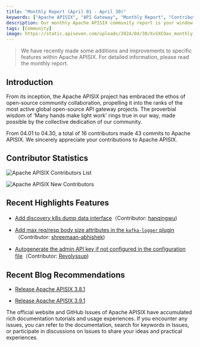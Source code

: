 ```yaml
---
title: "Monthly Report (April 01 - April 30)"
keywords: ["Apache APISIX", "API Gateway", "Monthly Report", "Contributor"]
description: Our monthly Apache APISIX community report is your window into the project's monthly developments. It is a tool to facilitate your seamless integration into the Apache APISIX community, ensuring that you stay well-informed and actively involved.
tags: [Community]
image: https://static.apiseven.com/uploads/2024/04/30/XvSXCOav_monthly-report-apr-en.png
---
```


> We have recently made some additions and improvements to specific features within Apache APISIX. For detailed information, please read the monthly report.
<!--truncate-->
## Introduction

From its inception, the Apache APISIX project has embraced the ethos of open-source community collaboration, propelling it into the ranks of the most active global open-source API gateway projects. The proverbial wisdom of 'Many hands make light work' rings true in our way, made possible by the collective dedication of our community.

From 04.01 to 04.30, a total of 16 contributors made 43 commits to Apache APISIX. We sincerely appreciate your contributions to Apache APISIX.

## Contributor Statistics

![Apache APISIX Contributors List](https://static.apiseven.com/uploads/2024/04/30/txD3ooma_contributor-listi-apr.png)

![Apache APISIX New Contributors](https://static.apiseven.com/uploads/2024/04/30/b01wMlfs_new-contributors-apr.png)

## Recent Highlights Features

- [Add discovery k8s dump data interface](https://github.com/apache/apisix/pull/11111)（Contributor: [hanqingwu](https://github.com/hanqingwu))

- [Add max req/resp body size attributes in the `kafka-logger` plugin](https://github.com/apache/apisix/pull/11133)（Contributor: [shreemaan-abhishek](https://github.com/shreemaan-abhishek))

- [Autogenerate the admin API key if not configured in the configuration file](https://github.com/apache/apisix/pull/11080)（Contributor: [Revolyssup](https://github.com/Revolyssup))

## Recent Blog Recommendations

- [Release Apache APISIX 3.8.1](https://apisix.apache.org/blog/2024/04/29/release-apache-apisix-3.8.1/)

- [Release Apache APISIX 3.9.1](https://apisix.apache.org/blog/2024/04/29/release-apache-apisix-3.9.1/)

The official website and GitHub Issues of Apache APISIX have accumulated rich documentation tutorials and usage experiences. If you encounter any issues, you can refer to the documentation, search for keywords in Issues, or participate in discussions on Issues to share your ideas and practical experiences.

